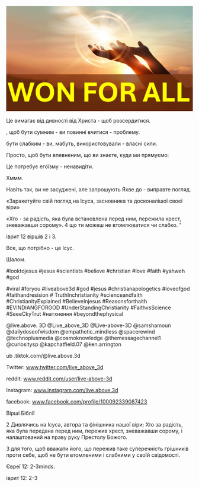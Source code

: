 ![Video cover image](../cover.jpg "cover photo")

Це вимагає від дивності від Христа - щоб розсердитися.

, щоб бути сумним - ви повинні вчитися - проблему.

бути слабким - ви, мабуть, використовували - власні сили.

Просто, щоб бути впевненим, що ви знаєте, куди ми прямуємо:

Це потребує егоїзму - ненавидіти.

Хммм.

Навіть так, ви не засуджені, але запрошують Яхве до - виправте погляд.

«Заракетуйте свій погляд на Ісуса, засновника та досконалішої своєї віри»

«Хто - за радість, яка була встановлена ​​перед ним, пережила хрест, зневажавши сорому». 4 що ти можеш не втомлюватися чи слабко. "

іврит 12 віршів 2 і 3.

Все, що потрібно - це Ісус.

Шалом.

#looktojesus #jesus #scientists #believe #christian #love #faith #yahweh #god

#viral #foryou #liveabove3d #god #jesus #christianapologetics #loveofgod #faithandresision # TruthInchristianity #scienceandfaith #ChristianityExplained #BelieveInjesus #Reasonsforthaith #EVINDIANGFORGOD #UnderStandingChristianity #FaithvsScience #SeeeCkyTrut #натхнення #beyondthephysical

@live.above. 3D @Live_above_3D @Live-above-3D @samshamoun @dailydoseofwisdom @empathetic_mindless @spacerewind @technoplusmedia @cosmoknowledge @themessagechannel1 @curiositysp    @kapchatfield.07 @ken.arrington 

ub .tiktok.com/@live.above.3d

Twitter: www.twitter.com/live_above_3d

reddit: www.reddit.com/user/live-above-3d

Instagram: www.instagram.com/live.above.3d

facebook: www.facebook.com/profile/100092339087423

Вірші Біблії

2 Дивлячись на Ісуса, автора та фінішника нашої віри; Хто за радість, яка була передана перед ним, пережив хрест, зневажавши сорому, і налаштований на праву руку Престолу Божого.

3 для того, щоб вважати його, що пережив таке суперечність грішників проти себе, щоб не бути втомленими і слабкими у своїй свідомості.

Євреї 12: 2-3minds.

іврит 12: 2-3